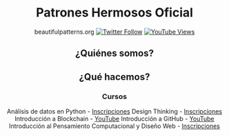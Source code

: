 <div align="center">

# Patrones Hermosos Oficial
beautifulpatterns.org
[![Twitter Follow](https://img.shields.io/twitter/follow/patronesh?logoColor=E55E4F&color=FFFFFF&style=social)](https://twitter.com/carobarreirov)
[![YouTube Views](https://img.shields.io/youtube/channel/views/UCi9A7tCwNelhMpZJoI4XM6g?style=social&color=FFFFFF&logoColor=E55E4F)](https://www.youtube.com/channel/UCi9A7tCwNelhMpZJoI4XM6g)

## ¿Quiénes somos?

## ¿Qué hacemos?

### Cursos
Análisis de datos en Python - [Inscripciones]()
Design Thinking - [Inscripciones]()
Introducción a Blockchain - [YouTube]()
Introducción a GitHub - [YouTube]()
Introducción al Pensamiento Computacional y Diseño Web - [Inscripciones]()

</div>
